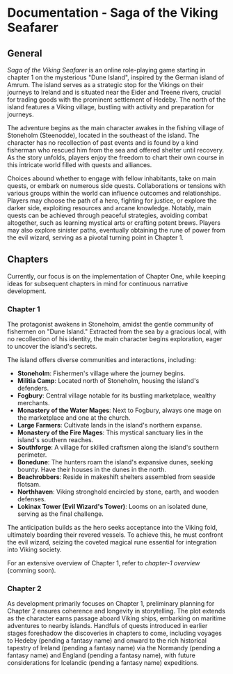 # Documentation - Saga of the Viking Seafarer

## General

*Saga of the Viking Seafarer* is an online role-playing game starting in chapter 1 on the mysterious "Dune Island", inspired by the German island of Amrum. The island serves as a strategic stop for the Vikings on their journeys to Ireland and is situated near the Eider and Treene rivers, crucial for trading goods with the prominent settlement of Hedeby. The north of the island features a Viking village, bustling with activity and preparation for journeys.

The adventure begins as the main character awakes in the fishing village of Stoneholm (Steenodde), located in the southeast of the island. The character has no recollection of past events and is found by a kind fisherman who rescued him from the sea and offered shelter until recovery. As the story unfolds, players enjoy the freedom to chart their own course in this intricate world filled with quests and alliances.

Choices abound whether to engage with fellow inhabitants, take on main quests, or embark on numerous side quests. Collaborations or tensions with various groups within the world can influence outcomes and relationships. Players may choose the path of a hero, fighting for justice, or explore the darker side, exploiting resources and arcane knowledge. Notably, main quests can be achieved through peaceful strategies, avoiding combat altogether, such as learning mystical arts or crafting potent brews. Players may also explore sinister paths, eventually obtaining the rune of power from the evil wizard, serving as a pivotal turning point in Chapter 1.

## Chapters

Currently, our focus is on the implementation of Chapter One, while keeping ideas for subsequent chapters in mind for continuous narrative development.

### Chapter 1

The protagonist awakens in Stoneholm, amidst the gentle community of fishermen on "Dune Island." Extracted from the sea by a gracious local, with no recollection of his identity, the main character begins exploration, eager to uncover the island's secrets.

The island offers diverse communities and interactions, including:

- **Stoneholm**: Fishermen's village where the journey begins.
- **Militia Camp**: Located north of Stoneholm, housing the island's defenders.
- **Fogbury**: Central village notable for its bustling marketplace, wealthy merchants.
- **Monastery of the Water Mages**: Next to Fogbury, always one mage on the marketplace and one at the church.
- **Large Farmers**: Cultivate lands in the island's northern expanse.
- **Monastery of the Fire Mages**: This mystical sanctuary lies in the island's southern reaches.
- **Southforge**: A village for skilled craftsmen along the island's southern perimeter.
- **Bonedune**: The hunters roam the island's expansive dunes, seeking bounty. Have their houses in the dunes in the north.
- **Beachrobbers**: Reside in makeshift shelters assembled from seaside flotsam.
- **Northhaven**: Viking stronghold encircled by stone, earth, and wooden defenses.
- **Lokinax Tower (Evil Wizard's Tower)**: Looms on an isolated dune, serving as the final challenge.

The anticipation builds as the hero seeks acceptance into the Viking fold, ultimately boarding their revered vessels. To achieve this, he must confront the evil wizard, seizing the coveted magical rune essential for integration into Viking society.

For an extensive overview of Chapter 1, refer to *chapter-1 overview* (comming soon).

### Chapter 2

As development primarily focuses on Chapter 1, preliminary planning for Chapter 2 ensures coherence and longevity in storytelling. The plot extends as the character earns passage aboard Viking ships, embarking on maritime adventures to nearby islands. Handfuls of quests introduced in earlier stages foreshadow the discoveries in chapters to come, including voyages to Hedeby (pending a fantasy name) and onward to the rich historical tapestry of Ireland (pending a fantasy name) via the Normandy (pending a fantasy name) and England (pending a fantasy name), with future considerations for Icelandic (pending a fantasy name) expeditions.
